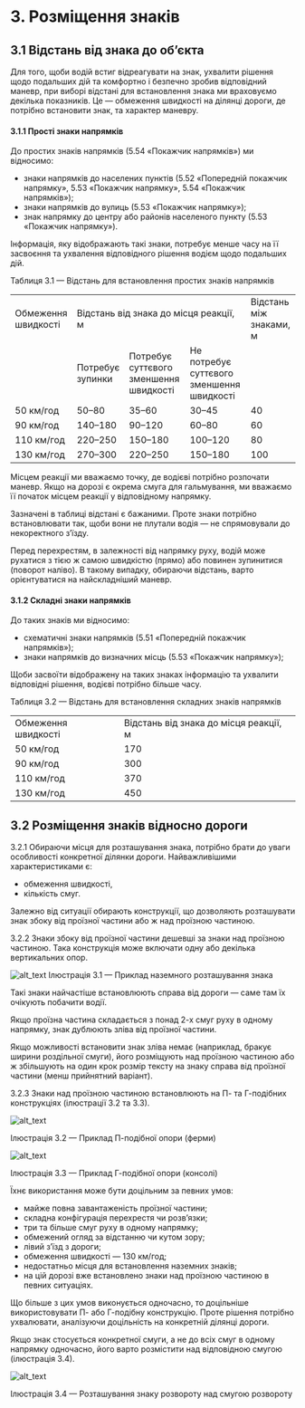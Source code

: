 # 3. Розміщення знаків


## 3.1 Відстань від знака до об’єкта

Для того, щоби водій встиг відреагувати на знак, ухвалити рішення щодо подальших дій та комфортно і безпечно зробив відповідний маневр, при виборі відстані для встановлення знака ми враховуємо декілька показників. Це — обмеження швидкості на ділянці дороги, де потрібно встановити знак, та характер маневру.


#### 3.1.1 Прості знаки напрямків

До простих знаків напрямків (5.54 «Покажчик напрямків») ми відносимо:

*   знаки напрямків до населених пунктів (5.52 «Попередній покажчик напрямку», 5.53 «Покажчик напрямку», 5.54 «Покажчик напрямків»); 
*   знаки напрямків до вулиць (5.53 «Покажчик напрямку»);
*   знак напрямку до центру або районів населеного пункту (5.53 «Покажчик напрямку»).

Інформація, яку відображають такі знаки, потребує менше часу на її засвоєння та ухвалення відповідного рішення водієм щодо подальших дій.

<p class="caption">Таблиця 3.1 — Відстань для встановлення простих знаків напрямків</p>
<table>
  <tr>
   <td>Обмеження швидкості
   </td>
   <td colspan="3" >Відстань від знака до місця реакції, м
   </td>
   <td>Відстань між знаками, м
   </td>
  </tr>
  <tr>
   <td>
   </td>
   <td>Потребує зупинки
   </td>
   <td>Потребує суттєвого зменшення швидкості
   </td>
   <td>Не потребує суттєвого зменшення швидкості
   </td>
   <td>
   </td>
  </tr>
  <tr>
   <td>50 км/год
   </td>
   <td>50–80
   </td>
   <td>35–60
   </td>
   <td>30–45
   </td>
   <td>40
   </td>
  </tr>
  <tr>
   <td>90 км/год
   </td>
   <td>140–180
   </td>
   <td>90–120
   </td>
   <td>60–80
   </td>
   <td>60
   </td>
  </tr>
  <tr>
   <td>110 км/год
   </td>
   <td>220–250
   </td>
   <td>150–180
   </td>
   <td>100–120
   </td>
   <td>80
   </td>
  </tr>
  <tr>
   <td>130 км/год
   </td>
   <td>270–300
   </td>
   <td>220–250
   </td>
   <td>150–180
   </td>
   <td>100
   </td>
  </tr>
</table>


Місцем реакції ми вважаємо точку, де водієві потрібно розпочати маневр. Якщо на дорозі є окрема смуга для гальмування, ми вважаємо її початок місцем реакції у відповідному напрямку.

Зазначені в таблиці відстані є бажаними. Проте знаки потрібно встановлювати так, щоби вони не плутали водія — не спрямовували до некоректного з’їзду.

Перед перехрестям, в залежності від напрямку руху, водій може рухатися з тією ж самою швидкістю (прямо) або повинен зупинитися (поворот наліво). В такому випадку, обираючи відстань, варто орієнтуватися на найскладніший маневр. 


#### 3.1.2 Складні знаки напрямків

До таких знаків ми відносимо:

*   схематичні знаки напрямків (5.51 «Попередній покажчик напрямків»);
*   знаки напрямків до визначних місць (5.53 «Покажчик напрямку»);

Щоби засвоїти відображену на таких знаках інформацію та ухвалити відповідні рішення, водієві потрібно більше часу.

Таблиця 3.2 — Відстань для встановлення складних знаків напрямків


<table>
  <tr>
   <td>Обмеження швидкості
   </td>
   <td>Відстань від знака до місця реакції, м
   </td>
  </tr>
  <tr>
   <td>50 км/год
   </td>
   <td>170
   </td>
  </tr>
  <tr>
   <td>90 км/год
   </td>
   <td>300
   </td>
  </tr>
  <tr>
   <td>110 км/год
   </td>
   <td>370
   </td>
  </tr>
  <tr>
   <td>130 км/год
   </td>
   <td>450
   </td>
  </tr>
</table>



## 3.2 Розміщення знаків відносно дороги

3.2.1 Обираючи місця для розташування знака, потрібно брати до уваги особливості конкретної ділянки дороги. Найважливішими характеристиками є:



*   обмеження швидкості,
*   кількість смуг.

Залежно від ситуації обирають конструкції, що дозволяють розташувати знак збоку від проїзної частини або ж над проїзною частиною.

3.2.2 Знаки збоку від проїзної частини дешевші за знаки над проїзною частиною. Така конструкція може включати одну або декілька вертикальних опор.






![alt_text](images/image1.png "image_tooltip")
Ілюстрація 3.1 — Приклад наземного розташування знака

Такі знаки найчастіше встановлюють справа від дороги — саме там їх очікують побачити водії. 

Якщо проїзна частина складається з понад 2-х смуг руху в одному напрямку, знак дублюють зліва від проїзної частини. 

Якщо можливості встановити знак зліва немає (наприклад, бракує ширини роздільної смуги), його розміщують над проїзною частиною або ж збільшують на один крок розмір тексту на знаку справа від проїзної частини (менш прийнятний варіант).

3.2.3 Знаки над проїзною частиною встановлюють на П- та Г-подібних конструкціях (ілюстрації 3.2 та 3.3). 






![alt_text](images/image2.png "image_tooltip")


Ілюстрація 3.2 — Приклад П-подібної опори (ферми)






![alt_text](images/image3.png "image_tooltip")

Ілюстрація 3.3 — Приклад Г-подібної опори (консолі)

Їхнє використання може бути доцільним за певних умов:

* майже повна завантаженість проїзної частини;
* складна конфігурація перехрестя чи розв’язки;
* три та більше смуг руху в одному напрямку;
* обмежений огляд за відстанню чи кутом зору;
* лівий з’їзд з дороги;
* обмеження швидкості — 130 км/год;
* недостатньо місця для встановлення наземних знаків;
* на цій дорозі вже встановлено знаки над проїзною частиною в певних ситуаціях.

Що більше з цих умов виконується одночасно, то доцільніше використовувати П- або Г-подібну конструкцію. Проте рішення потрібно ухвалювати, аналізуючи доцільність на конкретній ділянці дороги.

Якщо знак стосується конкретної смуги, а не до всіх смуг в одному напрямку одночасно, його варто розмістити над відповідною смугою (ілюстрація 3.4).






![alt_text](images/image4.png "image_tooltip")


Ілюстрація 3.4 — Розташування знаку розвороту над смугою розвороту
